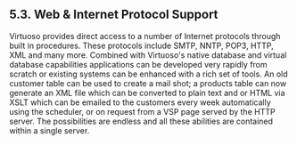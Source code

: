 <div id="webinternetproto" class="section">

<div class="titlepage">

<div>

<div>

## 5.3. Web & Internet Protocol Support

</div>

</div>

</div>

Virtuoso provides direct access to a number of Internet protocols
through built in procedures. These protocols include SMTP, NNTP, POP3,
HTTP, XML and many more. Combined with Virtuoso's native database and
virtual database capabilities applications can be developed very rapidly
from scratch or existing systems can be enhanced with a rich set of
tools. An old customer table can be used to create a mail shot; a
products table can now generate an XML file which can be converted to
plain text and or HTML via XSLT which can be emailed to the customers
every week automatically using the scheduler, or on request from a VSP
page served by the HTTP server. The possibilities are endless and all
these abilities are contained within a single server.

</div>
